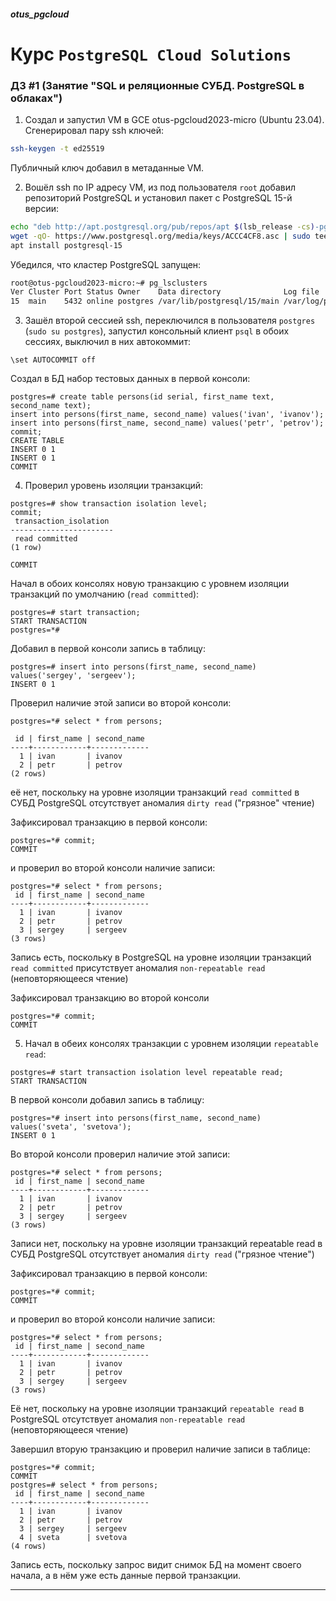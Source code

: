 ##### otus_pgcloud
# Курс `PostgreSQL Cloud Solutions`
### ДЗ #1 (Занятие "SQL и реляционные СУБД. PostgreSQL в облаках")

1. Создал и запустил VM в GCE otus-pgcloud2023-micro (Ubuntu 23.04).
Сгенерировал пару ssh ключей:
```bash
ssh-keygen -t ed25519
```
Публичный ключ добавил в метаданные VM.

2. Вошёл ssh по IP адресу VM, из под пользователя `root` добавил репозиторий PostgreSQL и
установил пакет с PostgreSQL 15-й версии:
```bash
echo "deb http://apt.postgresql.org/pub/repos/apt $(lsb_release -cs)-pgdg main" > /etc/apt/sources.list.d/pgdg.list
wget -qO- https://www.postgresql.org/media/keys/ACCC4CF8.asc | sudo tee /etc/apt/trusted.gpg.d/pgdg.asc &>/dev/null
apt install postgresql-15
```
Убедился, что кластер PostgreSQL запущен:
```bash
root@otus-pgcloud2023-micro:~# pg_lsclusters 
Ver Cluster Port Status Owner    Data directory              Log file
15  main    5432 online postgres /var/lib/postgresql/15/main /var/log/postgresql/postgresql-15-main.log
```

3. Зашёл второй сессией ssh, переключился в пользователя `postgres` (`sudo su
postgres`),
запустил консольный клиент `psql` в обоих сессиях, выключил в них автокоммит:
```
\set AUTOCOMMIT off
```

Cоздал в БД набор тестовых данных в первой консоли:
```
postgres=# create table persons(id serial, first_name text, second_name text);
insert into persons(first_name, second_name) values('ivan', 'ivanov');
insert into persons(first_name, second_name) values('petr', 'petrov');
commit;
CREATE TABLE
INSERT 0 1
INSERT 0 1
COMMIT
```

4. Проверил уровень изоляции транзакций:

```
postgres=# show transaction isolation level;
commit;
 transaction_isolation 
-----------------------
 read committed
(1 row)

COMMIT
```

Начал в обоих консолях новую транзакцию с уровнем изоляции транзакций по
умолчанию (`read committed`):
```
postgres=# start transaction;
START TRANSACTION
postgres=*# 
```

Добавил в первой консоли запись в таблицу:
```
postgres=# insert into persons(first_name, second_name) values('sergey', 'sergeev');
INSERT 0 1
```
Проверил наличие этой записи во второй консоли:
```
postgres=*# select * from persons;

 id | first_name | second_name 
----+------------+-------------
  1 | ivan       | ivanov
  2 | petr       | petrov
(2 rows)
```
её нет, поскольку на уровне изоляции транзакций `read committed` в СУБД
PostgreSQL отсутствует аномалия `dirty read` ("грязное" чтение)

Зафиксировал транзакцию в первой консоли:
```
postgres=*# commit;
COMMIT
```
и проверил во второй консоли наличие записи:
```
postgres=*# select * from persons;
 id | first_name | second_name 
----+------------+-------------
  1 | ivan       | ivanov
  2 | petr       | petrov
  3 | sergey     | sergeev
(3 rows)
```
Запись есть, поскольку в PostgreSQL на уровне изоляции транзакций `read
committed` присутствует аномалия `non-repeatable read` (неповторяющееся
чтение)

Зафиксировал транзакцию во второй консоли
```
postgres=*# commit;
COMMIT
```
5. Начал в обеих консолях транзакции с уровнем изоляции `repeatable read`:
```
postgres=# start transaction isolation level repeatable read;
START TRANSACTION
```
В первой консоли добавил запись в таблицу:
```
postgres=*# insert into persons(first_name, second_name) values('sveta', 'svetova');
INSERT 0 1
```
Во второй консоли проверил наличие этой записи:
```
postgres=*# select * from persons;
 id | first_name | second_name 
----+------------+-------------
  1 | ivan       | ivanov
  2 | petr       | petrov
  3 | sergey     | sergeev
(3 rows)
```
Записи нет, поскольку на уровне изоляции транзакций repeatable read в СУБД
PostgreSQL отсутствует аномалия `dirty read` ("грязное чтение")

Зафиксировал транзакцию в первой консоли:
```
postgres=*# commit;
COMMIT
```
и проверил во второй консоли наличие записи:
```
postgres=*# select * from persons;
 id | first_name | second_name 
----+------------+-------------
  1 | ivan       | ivanov
  2 | petr       | petrov
  3 | sergey     | sergeev
(3 rows)
```
Её нет, поскольку на уровне изоляции транзакций `repeatable read` в
PostgreSQL отсутствует аномалия `non-repeatable read` (неповторяющееся чтение)

Завершил вторую транзакцию и проверил наличие записи в таблице:
```
postgres=*# commit;
COMMIT
postgres=# select * from persons;
 id | first_name | second_name 
----+------------+-------------
  1 | ivan       | ivanov
  2 | petr       | petrov
  3 | sergey     | sergeev
  4 | sveta      | svetova
(4 rows)
```
Запись есть, поскольку запрос видит снимок БД на момент своего начала, а в
нём уже есть данные первой транзакции.


---
